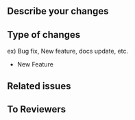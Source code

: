 ## Describe your changes

## Type of changes
ex) Bug fix, New feature, docs update, etc. 
- New Feature 

## Related issues

## To Reviewers